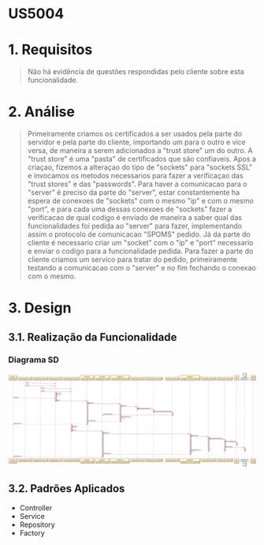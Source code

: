 US5004
=======================================


# 1. Requisitos

> Não há evidência de questões respondidas pelo cliente sobre esta funcionalidade.

# 2. Análise

> Primeiramente criamos os certificados a ser usados pela parte do servidor e pela parte do cliente, importando um para o outro e vice versa, de maneira a serem adicionados a 
"trust store" um do outro. A "trust store" é uma "pasta" de certificados que são confiaveis. 
Apos a criaçao, fizemos a alteraçao do tipo de "sockets" para "sockets SSL" e invocamos os metodos necessarios para fazer a verificaçao das "trust stores" e das "passwords".
Para haver a comunicacao para o "server" é preciso da parte do "server", estar constantemente ha espera de conexoes de "sockets" com o mesmo "ip" e com o mesmo "port", e para cada 
uma dessas conexoes de "sockets" fazer a verificacao de qual codigo é enviado de maneira a saber qual das funcionalidades foi pedida ao "server" para fazer, implementando assim
o protocolo de comunicacao "SPOMS" pedido. Já da parte do cliente é necessario criar um "socket" com o "ip" e "port" necessario e enviar o codigo para a funcionalidade pedida.
Para fazer a parte do cliente criamos um servico para tratar do pedido, primeiramente testando a comunicacao com o "server" e no fim fechando o conexao com o mesmo.

# 3. Design

## 3.1. Realização da Funcionalidade

### Diagrama SD
![US5004_SD](US5004_SD.svg)

## 3.2. Padrões Aplicados
- Controller
- Service
- Repository
- Factory